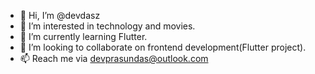 - 👋 Hi, I’m @devdasz
- 👀 I’m interested in technology and movies.
- 🌱 I’m currently learning Flutter.
- 💞️ I’m looking to collaborate on frontend development(Flutter project).
- 📫 Reach me via devprasundas@outlook.com

<!---
devdasz/devdasz is a ✨ special ✨ repository because its `README.md` (this file) appears on your GitHub profile.
You can click the Preview link to take a look at your changes.
--->
